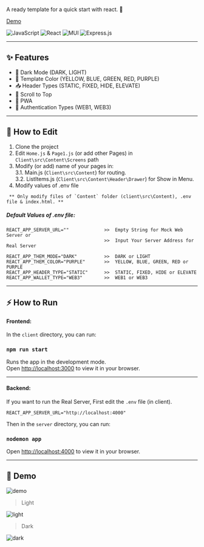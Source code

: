 A ready template for a quick start with react. 🚀

[Demo](https://start.aionchain.co/)

![JavaScript](https://img.shields.io/badge/javascript-%23323330.svg?style=for-the-badge&logo=javascript&logoColor=%23F7DF1E) ![React](https://img.shields.io/badge/react-%2320232a.svg?style=for-the-badge&logo=react&logoColor=%2361DAFB) ![MUI](https://img.shields.io/badge/MUI-%230081CB.svg?style=for-the-badge&logo=mui&logoColor=white) ![Express.js](https://img.shields.io/badge/express.js-%23404d59.svg?style=for-the-badge&logo=express&logoColor=%2361DAFB)

---

## ✨ Features

- 🌙 Dark Mode (DARK, LIGHT)
- 🎨 Template Color (YELLOW, BLUE, GREEN, RED, PURPLE)
- 📥 Header Types (STATIC, FIXED, HIDE, ELEVATE)
- 📍 Scroll to Top
- 📱 PWA
- 🔑 Authentication Types (WEB1, WEB3)

---

## 📝 How to Edit

1. Clone the project
2. Edit `Home.js` & `Page1.js` (or add other Pages) in `Client\src\Content\Screens` path
3. Modify (or add) name of your pages in: \
   3.1. Main.js (`Client\src\Content`) for routing. \
   3.2. ListItems.js (`Client\src\Content\Header\Drawer`) for Show in Menu.
4. Modify values of .env file

```
 ** Only modify files of `Content` folder (client\src\Content), .env file & index.html. **
```

##### Default Values of .env file:

```
REACT_APP_SERVER_URL=""             >>  Empty String for Mock Web Server or
                                    >>  Input Your Server Address for Real Server

REACT_APP_THEM_MODE="DARK"          >>  DARK or LIGHT
REACT_APP_THEM_COLOR="PURPLE"       >>  YELLOW, BLUE, GREEN, RED or PURPLE
REACT_APP_HEADER_TYPE="STATIC"      >>  STATIC, FIXED, HIDE or ELEVATE
REACT_APP_WALLET_TYPE="WEB3"        >>  WEB1 or WEB3
```

---

## ⚡️ How to Run

#### Frontend:

In the `client` directory, you can run:

### `npm run start`

Runs the app in the development mode.\
Open [http://localhost:3000](http://localhost:3000) to view it in your browser.

---

#### Backend:

If you want to run the Real Server, First edit the `.env` file (in client).

```
REACT_APP_SERVER_URL="http://localhost:4000"
```

Then in the `server` directory, you can run:

### `nodemon app`

Open [http://localhost:4000](http://localhost:4000) to view it in your browser.

---

## 📌 Demo

![demo](https://www.aionchain.co/github/main.jpg)

> Light

![light](https://www.aionchain.co/github/light.jpg)

> Dark

![dark](https://www.aionchain.co/github/dark.jpg)
